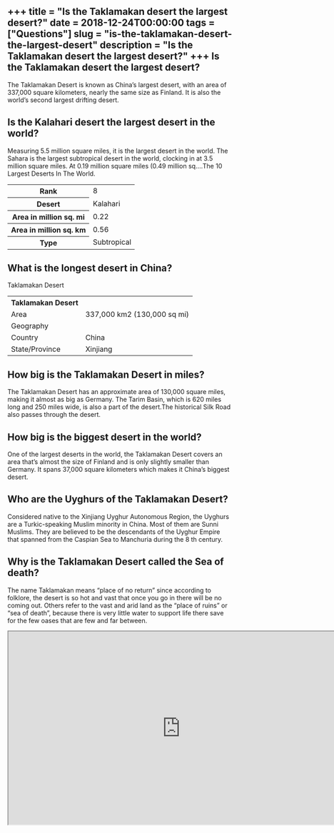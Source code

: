 +++
title = "Is the Taklamakan desert the largest desert?"
date = 2018-12-24T00:00:00
tags = ["Questions"]
slug = "is-the-taklamakan-desert-the-largest-desert"
description = "Is the Taklamakan desert the largest desert?"
+++
Is the Taklamakan desert the largest desert?
--------------------------------------------

The Taklamakan Desert is known as China’s largest desert, with an area of 337,000 square kilometers, nearly the same size as Finland. It is also the world’s second largest drifting desert.

Is the Kalahari desert the largest desert in the world?
-------------------------------------------------------

Measuring 5.5 million square miles, it is the largest desert in the world. The Sahara is the largest subtropical desert in the world, clocking in at 3.5 million square miles. At 0.19 million square miles (0.49 million sq….The 10 Largest Deserts In The World.

<table><tr><th>Rank</th><td>8</td></tr><tr><th>Desert</th><td>Kalahari</td></tr><tr><th>Area in million sq. mi</th><td>0.22</td></tr><tr><th>Area in million sq. km</th><td>0.56</td></tr><tr><th>Type</th><td>Subtropical</td></tr></table>

What is the longest desert in China?
------------------------------------

Taklamakan Desert

<table><tr><th>Taklamakan Desert</th></tr><tr><td>Area</td><td>337,000 km2 (130,000 sq mi)</td></tr><tr><td>Geography</td></tr><tr><td>Country</td><td>China</td></tr><tr><td>State/Province</td><td>Xinjiang</td></tr></table>

How big is the Taklamakan Desert in miles?
------------------------------------------

The Taklamakan Desert has an approximate area of 130,000 square miles, making it almost as big as Germany. The Tarim Basin, which is 620 miles long and 250 miles wide, is also a part of the desert.The historical Silk Road also passes through the desert.

How big is the biggest desert in the world?
-------------------------------------------

One of the largest deserts in the world, the Taklamakan Desert covers an area that’s almost the size of Finland and is only slightly smaller than Germany. It spans 37,000 square kilometers which makes it China’s biggest desert.

Who are the Uyghurs of the Taklamakan Desert?
---------------------------------------------

Considered native to the Xinjiang Uyghur Autonomous Region, the Uyghurs are a Turkic-speaking Muslim minority in China. Most of them are Sunni Muslims. They are believed to be the descendants of the Uyghur Empire that spanned from the Caspian Sea to Manchuria during the 8 th century.

Why is the Taklamakan Desert called the Sea of death?
-----------------------------------------------------

The name Taklamakan means “place of no return” since according to folklore, the desert is so hot and vast that once you go in there will be no coming out. Others refer to the vast and arid land as the “place of ruins” or “sea of death”, because there is very little water to support life there save for the few oases that are few and far between.

<iframe allow="accelerometer; autoplay; clipboard-write; encrypted-media; gyroscope; picture-in-picture" allowfullscreen="" class="__youtube_prefs__  epyt-is-override  no-lazyload" data-no-lazy="1" data-origheight="433" data-origwidth="770" data-skipgform_ajax_framebjll="" height="433" id="_ytid_91807" loading="lazy" src="https://www.youtube.com/embed/PuFaTQofvhs?enablejsapi=1&autoplay=0&cc_load_policy=0&cc_lang_pref=&iv_load_policy=1&loop=0&modestbranding=0&rel=1&fs=1&playsinline=0&autohide=2&theme=dark&color=red&controls=1&" title="YouTube player" width="770"></iframe>